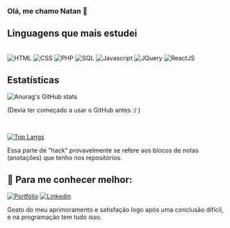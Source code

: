 
### Olá, me chamo Natan 👋

## Linguagens que mais estudei 

<br/>

<div style="display:inline-block"> 
<img align="center" alt="HTML" src="https://img.shields.io/badge/HTML5-E34F26?style=for-the-badge&logo=html5&logoColor=white"/>

<img align="center" alt="CSS" src="https://img.shields.io/badge/CSS3-1572B6?style=for-the-badge&logo=css3&logoColor=white"/>

<img align="center" alt="PHP" src="https://img.shields.io/badge/PHP-777BB4?style=for-the-badge&logo=php&logoColor=white"/>

<img align="center" alt="SQL" src="https://img.shields.io/badge/MySQL-00000F?style=for-the-badge&logo=mysql&logoColor=white"/>

<img align="center" alt="Javascript" src="https://img.shields.io/badge/JavaScript-F7DF1E?style=for-the-badge&logo=javascript&logoColor=black"/>

<img align="center" alt="JQuery" src="https://img.shields.io/badge/jQuery-0769AD?style=for-the-badge&logo=jquery&logoColor=white"/>

<img align="center" alt="ReactJS" src="https://img.shields.io/badge/React-20232A?style=for-the-badge&logo=react&logoColor=61DAFB"/>

</div>

<br/>


## Estatísticas

![Anurag's GitHub stats](https://github-readme-stats.vercel.app/api?username=NatanSan2002&show_icons=true&theme=dracula)  

(Devia ter começado a usar o GitHub antes :/ )

<br>


[![Top Langs](https://github-readme-stats.vercel.app/api/top-langs/?username=NatanSan2002&layout=compact)](https://github.com/anuraghazra/github-readme-stats)

Essa parte de "hack" provavelmente se refere aos blocos de notas (anotações) que tenho nos repositórios. 





## 🌟 Para me conhecer melhor:  

[![Portfólio](https://camo.githubusercontent.com/704b13a2bdedafaf85238e99b1c8459aa96f715f3f737031b82f12eb6620381e/68747470733a2f2f696d672e736869656c64732e696f2f62616467652f2d506f7274662543332542336c696f2d62726f776e3f7374796c653d666f722d7468652d6261646765266c6f676f3d74727565)](https://natan-santos.vercel.app/)  [![Linkedin](https://img.shields.io/badge/LinkedIn-0077B5?style=for-the-badge&logo=linkedin&logoColor=white)](https://www.linkedin.com/in/natan-santos-gomes-823a33228/)



Gosto do meu aprimoramento e satisfação logo após uma conclusão difícil, e na programação tem tudo isso.




